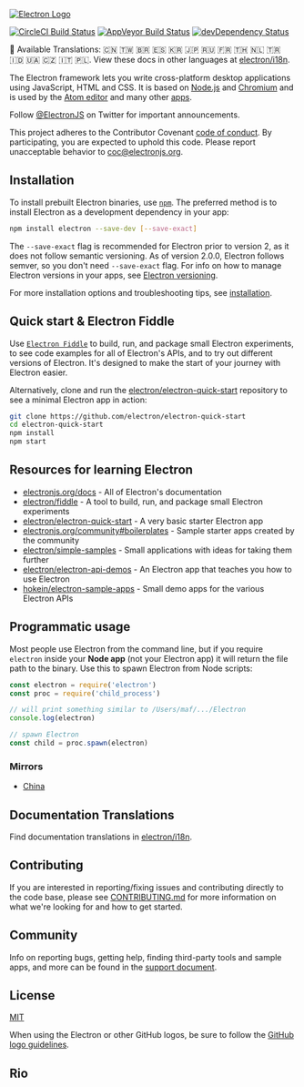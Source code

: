 [![Electron Logo](https://electronjs.org/images/electron-logo.svg)](https://electronjs.org)


[![CircleCI Build Status](https://circleci.com/gh/electron/electron/tree/master.svg?style=shield)](https://circleci.com/gh/electron/electron/tree/master)
[![AppVeyor Build Status](https://ci.appveyor.com/api/projects/status/4lggi9dpjc1qob7k/branch/master?svg=true)](https://ci.appveyor.com/project/electron-bot/electron-ljo26/branch/master)
[![devDependency Status](https://david-dm.org/electron/electron/dev-status.svg)](https://david-dm.org/electron/electron?type=dev)

:memo: Available Translations: 🇨🇳 🇹🇼 🇧🇷 🇪🇸 🇰🇷 🇯🇵 🇷🇺 🇫🇷 🇹🇭 🇳🇱 🇹🇷 🇮🇩 🇺🇦 🇨🇿 🇮🇹 🇵🇱.
View these docs in other languages at [electron/i18n](https://github.com/electron/i18n/tree/master/content/).

The Electron framework lets you write cross-platform desktop applications
using JavaScript, HTML and CSS. It is based on [Node.js](https://nodejs.org/) and
[Chromium](https://www.chromium.org) and is used by the [Atom
editor](https://github.com/atom/atom) and many other [apps](https://electronjs.org/apps).

Follow [@ElectronJS](https://twitter.com/electronjs) on Twitter for important
announcements.

This project adheres to the Contributor Covenant
[code of conduct](https://github.com/electron/electron/tree/master/CODE_OF_CONDUCT.md).
By participating, you are expected to uphold this code. Please report unacceptable
behavior to [coc@electronjs.org](mailto:coc@electronjs.org).

## Installation

To install prebuilt Electron binaries, use [`npm`](https://docs.npmjs.com/).
The preferred method is to install Electron as a development dependency in your
app:

```sh
npm install electron --save-dev [--save-exact]
```

The `--save-exact` flag is recommended for Electron prior to version 2, as it does not follow semantic
versioning. As of version 2.0.0, Electron follows semver, so you don't need `--save-exact` flag. For info on how to manage Electron versions in your apps, see
[Electron versioning](docs/tutorial/electron-versioning.md).

For more installation options and troubleshooting tips, see
[installation](docs/tutorial/installation.md).

## Quick start & Electron Fiddle

Use [`Electron Fiddle`](https://github.com/electron/fiddle)
to build, run, and package small Electron experiments, to see code examples for all of Electron's APIs, and
to try out different versions of Electron. It's designed to make the start of your journey with
Electron easier.

Alternatively, clone and run the
[electron/electron-quick-start](https://github.com/electron/electron-quick-start)
repository to see a minimal Electron app in action:

```sh
git clone https://github.com/electron/electron-quick-start
cd electron-quick-start
npm install
npm start
```

## Resources for learning Electron

- [electronjs.org/docs](https://electronjs.org/docs) - All of Electron's documentation
- [electron/fiddle](https://github.com/electron/fiddle) - A tool to build, run, and package small Electron experiments
- [electron/electron-quick-start](https://github.com/electron/electron-quick-start) - A very basic starter Electron app
- [electronjs.org/community#boilerplates](https://electronjs.org/community#boilerplates) - Sample starter apps created by the community
- [electron/simple-samples](https://github.com/electron/simple-samples) - Small applications with ideas for taking them further
- [electron/electron-api-demos](https://github.com/electron/electron-api-demos) - An Electron app that teaches you how to use Electron
- [hokein/electron-sample-apps](https://github.com/hokein/electron-sample-apps) - Small demo apps for the various Electron APIs

## Programmatic usage

Most people use Electron from the command line, but if you require `electron` inside
your **Node app** (not your Electron app) it will return the file path to the
binary. Use this to spawn Electron from Node scripts:

```javascript
const electron = require('electron')
const proc = require('child_process')

// will print something similar to /Users/maf/.../Electron
console.log(electron)

// spawn Electron
const child = proc.spawn(electron)
```

### Mirrors

- [China](https://npm.taobao.org/mirrors/electron)

## Documentation Translations

Find documentation translations in [electron/i18n](https://github.com/electron/i18n).

## Contributing

If you are interested in reporting/fixing issues and contributing directly to the code base, please see [CONTRIBUTING.md](CONTRIBUTING.md) for more information on what we're looking for and how to get started.

## Community

Info on reporting bugs, getting help, finding third-party tools and sample apps,
and more can be found in the [support document](docs/tutorial/support.md#finding-support).

## License

[MIT](https://github.com/electron/electron/blob/master/LICENSE)

When using the Electron or other GitHub logos, be sure to follow the [GitHub logo guidelines](https://github.com/logos).
## Rio

